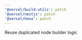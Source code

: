 ```yaml
---
'@vercel/build-utils': patch
'@vercel/nestjs': patch
'@vercel/hono': patch
---
```


Reuse duplicated node builder logic
